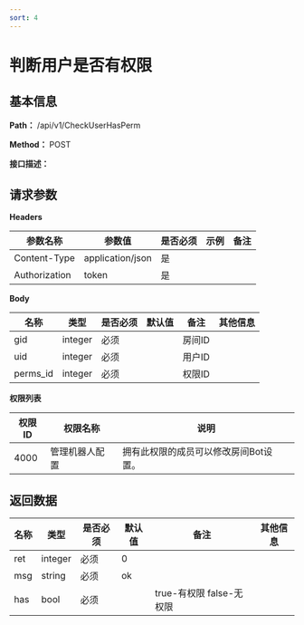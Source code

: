 ```yaml
---
sort: 4
---
```


# 判断用户是否有权限

## 基本信息

**Path：** /api/v1/CheckUserHasPerm

**Method：** POST

**接口描述：**


## 请求参数

**Headers**

| 参数名称          | 参数值              | 是否必须 | 示例 | 备注 |
|---------------|------------------|------|----|----|
| Content-Type  | application/json | 是    |    |    |
| Authorization | token            | 是    |    |    |

**Body**

| 名称       | 类型      | 是否必须 | 默认值 | 备注   | 其他信息 |
|----------|---------|------|-----|------|------|
| gid      | integer | 必须   |     | 房间ID |      |
| uid      | integer | 必须   |     | 用户ID |      |
| perms_id | integer | 必须   |     | 权限ID |      |

**权限列表**

| 权限ID | 权限名称    | 说明                   |
|------|---------|----------------------|
| 4000 | 管理机器人配置 | 拥有此权限的成员可以修改房间Bot设置。 |

## 返回数据

| 名称  | 类型      | 是否必须 | 默认值 | 备注                   | 其他信息 |
|-----|---------|------|-----|----------------------|------|
| ret | integer | 必须   | 0   |                      |      |
| msg | string  | 必须   | ok  |                      |      |
| has | bool    | 必须   |     | true-有权限 false-无权限 |      |